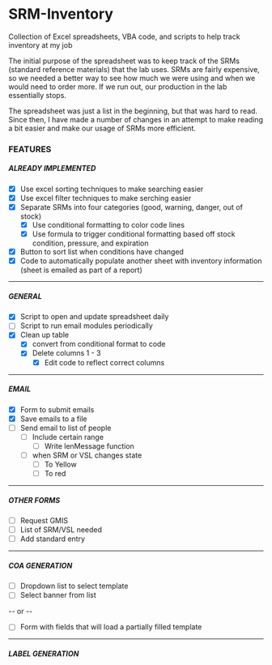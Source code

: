 # SRM-Inventory
Collection of Excel spreadsheets, VBA code, and scripts to help track inventory at my job



The initial purpose of the spreadsheet was to keep track of the SRMs (standard reference materials) that the lab uses.
SRMs are fairly expensive, so we needed a better way to see how much we were using and when we would need to order more.
If we run out, our production in the lab essentially stops.

The spreadsheet was just a list in the beginning, but that was hard to read. Since then, I have made a number of changes in an attempt to make reading a bit easier and make our usage of SRMs more efficient.

### FEATURES

##### ALREADY IMPLEMENTED

* [x] Use excel sorting techniques to make searching easier
* [x] Use excel filter techniques to make serching easier
* [x] Separate SRMs into four categories (good, warning, danger, out of stock)
	* [x] Use conditional formatting to color code lines
	* [x] Use formula to trigger conditional formatting based off stock condition, pressure, and expiration
* [x] Button to sort list when conditions have changed
* [x] Code to automatically populate another sheet with inventory information (sheet is emailed as part of a report)

---
##### GENERAL

* [x] Script to open and update spreadsheet daily
* [ ] Script to run email modules periodically
* [x] Clean up table
	* [x] convert from conditional format to code
	* [x] Delete columns 1 - 3
		* [x] Edit code to reflect correct columns

---
##### EMAIL

* [x] Form to submit emails
* [x] Save emails to a file
* [ ] Send email to list of people
	* [ ] Include certain range
		* [ ] Write lenMessage function 
	* [ ] when SRM or VSL changes state
		* [ ] To Yellow
		* [ ] To red
  
---
##### OTHER FORMS

* [ ] Request GMIS
* [ ] List of SRM/VSL needed
* [ ] Add standard entry

---
##### COA GENERATION

* [ ] Dropdown list to select template
* [ ] Select banner from list

-- or --

* [ ] Form with fields that will load a partially filled template

---
##### LABEL GENERATION
